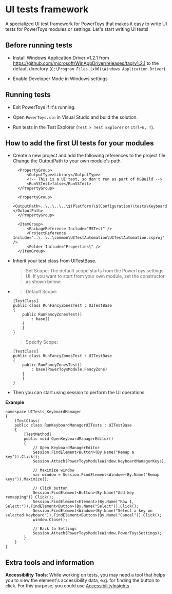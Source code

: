 # UI tests framework

 A specialized UI test framework for PowerToys that makes it easy to write UI tests for PowerToys modules or settings. Let's start writing UI tests!

## Before running tests  

- Install Windows Application Driver v1.2.1 from https://github.com/microsoft/WinAppDriver/releases/tag/v1.2.1 to the default directory (`C:\Program Files (x86)\Windows Application Driver`)

- Enable Developer Mode in Windows settings

## Running tests

- Exit PowerToys if it's running.

- Open `PowerToys.sln` in Visual Studio and build the solution.

- Run tests in the Test Explorer (`Test > Test Explorer` or `Ctrl+E, T`).


## How to add the first UI tests for your modules

- Create a new project and add the following references to the project file. Change the OutputPath to your own module's path.
  ```
  	<PropertyGroup>
  		<OutputType>Library</OutputType>
  		<!-- This is a UI test, so don't run as part of MSBuild -->
  		<RunVSTest>false</RunVSTest>
  	</PropertyGroup>
  
  	<PropertyGroup>
  		<OutputPath>..\..\..\..\$(Platform)\$(Configuration)\tests\KeyboardManagerUITests\</OutputPath>
  	</PropertyGroup>
  
  	<ItemGroup>
  	    <PackageReference Include="MSTest" />
  	    <ProjectReference Include="..\..\..\common\UITestAutomation\UITestAutomation.csproj" />
  	    <Folder Include="Properties\" />
	</ItemGroup>
  ```
- Inherit your test class from UITestBase.
  >Set Scope: The default scope starts from the PowerToys settings UI. If you want to start from your own module, set the constructor as shown below:
  
- >Default Scope:
  ```
  [TestClass]
  public class RunFancyZonesTest : UITestBase
  {
      public RunFancyZonesTest()
          : base()
      {
      }
  }
  ```
  >Specify Scope:
  ```
  [TestClass]
  public class RunFancyZonesTest : UITestBase
  {
      public RunFancyZonesTest()
          : base(PowerToysModule.FancyZone)
      {
      }
  }
  ```

- Then you can start using session to perform the UI operations.

**Example**
```
namespace UITests_KeyboardManager
{
    [TestClass]
    public class RunKeyboardManagerUITests : UITestBase
    {
        [TestMethod]
        public void OpenKeyboardManagerEditor()
        {
            // Open KeyboardManagerEditor
            Session.FindElement<Button>(By.Name("Remap a key")).Click();
            Session.Attach(PowerToysModuleWindow.KeyboardManagerKeys);

            // Maximize window
            var window = Session.FindElement<Window>(By.Name("Remap keys")).Maximize();

            // Click button
            Session.FindElement<Button>(By.Name("Add key remapping")).Click();
            Session.FindElement<Element>(By.Name("Row 1, Select:")).FindElement<Button>(By.Name("Select")).Click();
            Session.FindElement<Window>(By.Name("Select a key on selected keyboard")).FindElement<Button>(By.Name("Cancel")).Click();
            window.Close();

            // Back to Settings
            Session.Attach(PowerToysModuleWindow.PowerToysSettings);
        }
    }
}
```

## Extra tools and information

 **Accessibility Tools**:
While working on tests, you may need a tool that helps you to view the element's accessibility data, e.g. for finding the button to click. For this purpose, you could use [AccessibilityInsights](https://accessibilityinsights.io/docs/windows/overview) 